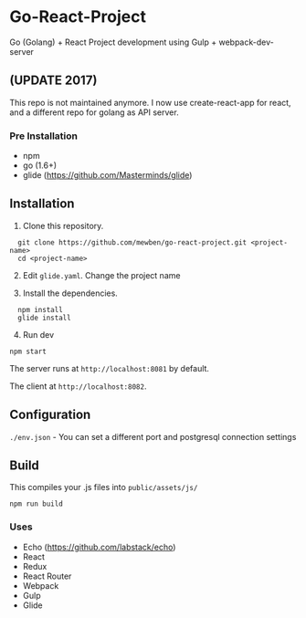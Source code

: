 # Go-React-Project
Go (Golang) + React Project development using Gulp + webpack-dev-server

## (UPDATE 2017)
This repo is not maintained anymore. I now use create-react-app for react, and a different repo for golang as API server.

### Pre Installation
- npm
- go (1.6+)
- glide (https://github.com/Masterminds/glide)

## Installation
1. Clone this repository.

  ```
    git clone https://github.com/mewben/go-react-project.git <project-name>
    cd <project-name>
  ```

2. Edit `glide.yaml`. Change the project name

3. Install the dependencies.

  ```
    npm install
    glide install
  ```

4. Run dev

  `npm start`

  The server runs at `http://localhost:8081` by default.

  The client at `http://localhost:8082`.

## Configuration
`./env.json` - You can set a different port and postgresql connection settings


## Build
  This compiles your .js files into `public/assets/js/`

  `npm run build`

### Uses
- Echo (https://github.com/labstack/echo)
- React
- Redux
- React Router
- Webpack
- Gulp
- Glide
